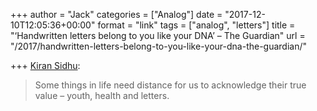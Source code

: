 +++
author = "Jack"
categories = ["Analog"]
date = "2017-12-10T12:05:36+00:00"
format = "link"
tags = ["analog", "letters"]
title = "‘Handwritten letters belong to you like your DNA’ – The Guardian"
url = "/2017/handwritten-letters-belong-to-you-like-your-dna-the-guardian/"

+++
[Kiran Sidhu][1]:

> Some things in life need distance for us&nbsp;to acknowledge their true value – youth, health and letters.

 [1]: https://www.theguardian.com/lifeandstyle/2017/dec/02/handwritten-letters-belong-to-you-like-your-dna?CMP=Share_iOSApp_Other